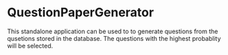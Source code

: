 # QuestionPaperGenerator

This standalone application can be used to to generate questions from the qusetions stored in the database.
The questions with the highest probablity will be selected.
